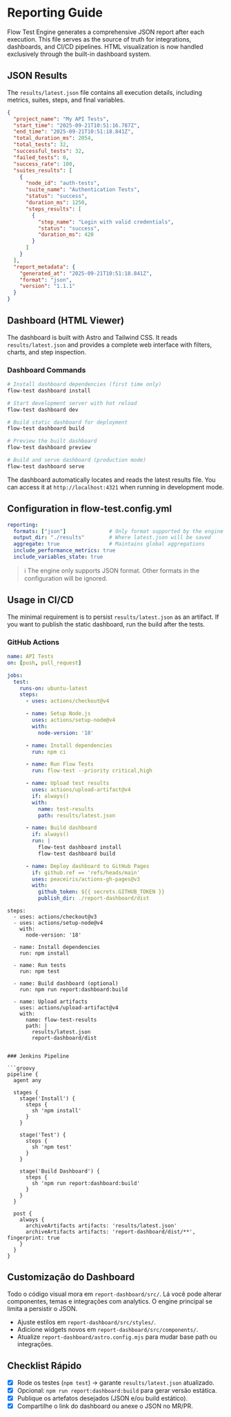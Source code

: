 # Reporting Guide

Flow Test Engine generates a comprehensive JSON report after each execution. This file serves as the source of truth for integrations, dashboards, and CI/CD pipelines. HTML visualization is now handled exclusively through the built-in dashboard system.

## JSON Results

The `results/latest.json` file contains all execution details, including metrics, suites, steps, and final variables.

```json
{
  "project_name": "My API Tests",
  "start_time": "2025-09-21T10:51:16.787Z",
  "end_time": "2025-09-21T10:51:18.841Z",
  "total_duration_ms": 2054,
  "total_tests": 32,
  "successful_tests": 32,
  "failed_tests": 0,
  "success_rate": 100,
  "suites_results": [
    {
      "node_id": "auth-tests",
      "suite_name": "Authentication Tests",
      "status": "success",
      "duration_ms": 1250,
      "steps_results": [
        {
          "step_name": "Login with valid credentials",
          "status": "success",
          "duration_ms": 420
        }
      ]
    }
  ],
  "report_metadata": {
    "generated_at": "2025-09-21T10:51:18.841Z",
    "format": "json",
    "version": "1.1.1"
  }
}
```

## Dashboard (HTML Viewer)

The dashboard is built with Astro and Tailwind CSS. It reads `results/latest.json` and provides a complete web interface with filters, charts, and step inspection.

### Dashboard Commands

```bash
# Install dashboard dependencies (first time only)
flow-test dashboard install

# Start development server with hot reload
flow-test dashboard dev

# Build static dashboard for deployment
flow-test dashboard build

# Preview the built dashboard
flow-test dashboard preview

# Build and serve dashboard (production mode)
flow-test dashboard serve
```

The dashboard automatically locates and reads the latest results file. You can access it at `http://localhost:4321` when running in development mode.

## Configuration in flow-test.config.yml

```yaml
reporting:
  formats: ["json"]              # Only format supported by the engine
  output_dir: "./results"        # Where latest.json will be saved
  aggregate: true                # Maintains global aggregations
  include_performance_metrics: true
  include_variables_state: true
```

> ℹ️ The engine only supports JSON format. Other formats in the configuration will be ignored.

## Usage in CI/CD

The minimal requirement is to persist `results/latest.json` as an artifact. If you want to publish the static dashboard, run the build after the tests.

### GitHub Actions

```yaml
name: API Tests
on: [push, pull_request]

jobs:
  test:
    runs-on: ubuntu-latest
    steps:
      - uses: actions/checkout@v4

      - name: Setup Node.js
        uses: actions/setup-node@v4
        with:
          node-version: '18'

      - name: Install dependencies
        run: npm ci

      - name: Run Flow Tests
        run: flow-test --priority critical,high

      - name: Upload test results
        uses: actions/upload-artifact@v4
        if: always()
        with:
          name: test-results
          path: results/latest.json

      - name: Build dashboard
        if: always()
        run: |
          flow-test dashboard install
          flow-test dashboard build

      - name: Deploy dashboard to GitHub Pages
        if: github.ref == 'refs/heads/main'
        uses: peaceiris/actions-gh-pages@v3
        with:
          github_token: ${{ secrets.GITHUB_TOKEN }}
          publish_dir: ./report-dashboard/dist
```
    steps:
      - uses: actions/checkout@v3
      - uses: actions/setup-node@v4
        with:
          node-version: '18'

      - name: Install dependencies
        run: npm install

      - name: Run tests
        run: npm test

      - name: Build dashboard (optional)
        run: npm run report:dashboard:build

      - name: Upload artifacts
        uses: actions/upload-artifact@v4
        with:
          name: flow-test-results
          path: |
            results/latest.json
            report-dashboard/dist
```

### Jenkins Pipeline

```groovy
pipeline {
  agent any

  stages {
    stage('Install') {
      steps {
        sh 'npm install'
      }
    }

    stage('Test') {
      steps {
        sh 'npm test'
      }
    }

    stage('Build Dashboard') {
      steps {
        sh 'npm run report:dashboard:build'
      }
    }
  }

  post {
    always {
      archiveArtifacts artifacts: 'results/latest.json'
      archiveArtifacts artifacts: 'report-dashboard/dist/**', fingerprint: true
    }
  }
}
```

## Customização do Dashboard

Todo o código visual mora em `report-dashboard/src/`. Lá você pode alterar componentes, temas e integrações com analytics. O engine principal se limita a persistir o JSON.

- Ajuste estilos em `report-dashboard/src/styles/`.
- Adicione widgets novos em `report-dashboard/src/components/`.
- Atualize `report-dashboard/astro.config.mjs` para mudar base path ou integrações.

## Checklist Rápido

- [x] Rode os testes (`npm test`) → garante `results/latest.json` atualizado.
- [x] Opcional: `npm run report:dashboard:build` para gerar versão estática.
- [x] Publique os artefatos desejados (JSON e/ou build estático).
- [x] Compartilhe o link do dashboard ou anexe o JSON no MR/PR.
